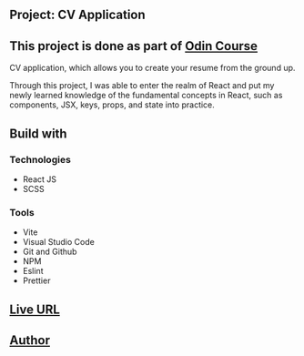 ## Project: CV Application

## This project is done as part of [Odin Course](https://www.theodinproject.com/)

CV application, which allows you to create your resume from the ground up.

Through this project, I was able to enter the realm of React and put my newly learned knowledge of the fundamental concepts in React, such as components, JSX, keys, props, and state into practice.

## Build with

### Technologies

- React JS
- SCSS

### Tools

- Vite
- Visual Studio Code
- Git and Github
- NPM
- Eslint
- Prettier

## [Live URL](https://cv-app-pi.vercel.app/)

## [Author](https://github.com/saba-bar95)
